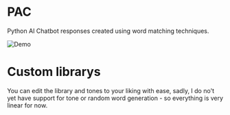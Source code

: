 # PAC
 Python AI Chatbot responses created using word matching techniques.

![Demo](https://aeroweb.netlify.app/packages/box/demo.gif)

# Custom librarys
 You can edit the library and tones to your liking with ease, sadly, I do no't yet have support for tone or random word generation - so everything is very linear for now. 
